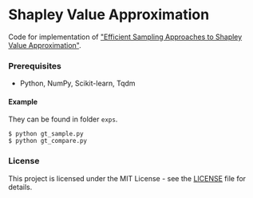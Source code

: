 # Shapley Value Approximation

Code for implementation of ["Efficient Sampling Approaches to Shapley Value Approximation"]().

### Prerequisites

- Python, NumPy, Scikit-learn, Tqdm

#### Example

They can be found in folder `exps`.

```
$ python gt_sample.py
$ python gt_compare.py
```

### License

This project is licensed under the MIT License - see the [LICENSE](./LICENSE) file for details.
